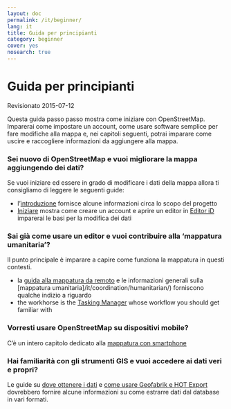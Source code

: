 ```yaml
---
layout: doc
permalink: /it/beginner/
lang: it
title: Guida per principianti
category: beginner
cover: yes
nosearch: true
---
```


Guida per principianti
================

Revisionato 2015-07-12  

Questa guida passo passo mostra come iniziare con OpenStreetMap. Imparerai come impostare un account, come usare software semplice per fare modifiche alla mappa e, nei capitoli seguenti, potrai imparare come uscire e raccogliere informazioni da aggiungere alla mappa. 

### Sei nuovo di OpenStreetMap e vuoi migliorare la mappa aggiungendo dei dati?

Se vuoi iniziare ed essere in grado di modificare i dati della mappa allora ti consigliamo di leggere le seguenti guide:
- l’[introduzione](/it/beginner/introduction/) fornisce alcune informazioni circa lo scopo del progetto
- [Iniziare](/it/beginner/start-osm/) mostra come creare un account e aprire un editor
in [Editor iD](/it/beginner/id-editor/) imparerai le basi per la modifica dei dati


### Sai già come usare un editor e vuoi contribuire alla ‘mappatura umanitaria’?

Il punto principale è imparare a capire come funziona la mappatura in questi contesti.
- la [guida alla mappatura da remoto](/it/coordination/HOT-Remote-Response-Guide/) e le informazioni generali sulla [mappatura umanitaria]/it/coordination/humanitarian/) forniscono qualche indizio a riguardo
- the workhorse is the [Tasking Manager](/en/coordination/tm-user/) whose workflow you should get familiar with

### Vorresti usare OpenStreetMap su dispositivi mobile?

C’è un intero capitolo dedicato alla [mappatura con smartphone](/it/mobile-mapping/)


### Hai familiarità con gli strumenti GIS e vuoi accedere ai dati veri e propri?

Le guide su [dove ottenere i dati](/en/osm-data/getting-data/) e [come usare Geofabrik e HOT Export](/en/osm-data/geofabrik-and-hot-export/) dovrebbero fornire alcune informazioni su come estrarre dati dal database in vari formati.